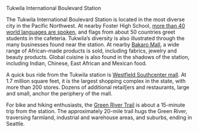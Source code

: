 <div class="stop-title">Tukwila International Boulevard Station</div>
 
The Tukwila International Boulevard Station is located in the most diverse city in the Pacific Northwest. At nearby Foster High School, [more than 40 world languages are spoken](http://www.seattletimes.com/education-lab/the-revival-of-foster-high-a-school-filled-with-refugees-makes-a-comeback/), and flags from about 50 countries greet students in the cafeteria. Tukwila’s diversity is also illustrated through the many businesses found near the station. At nearby [Bakaro Mall](https://www.youtube.com/watch?v=F-n4akU0XwQ), a wide range of African-made products is sold, including fabrics, jewelry and beauty products. Global cuisine is also found in the shadows of the station, including Indian, Chinese, East African and Mexican food.
 
A quick bus ride from the Tukwila station is [Westfield Southcenter mall](https://www.westfield.com/southcenter). At 1.7 million square feet, it is the largest shopping complex in the state, with more than 200 stores. Dozens of additional retail[ers and restaurants, large and small, anchor the periphery of the mall.
 
For bike and hiking enthusiasts, the [Green River Trail](http://www.kingcounty.gov/services/parks-recreation/parks/trails/regional-trails/popular-trails/green-river.aspx) is about a 15-minute trip from the station. The approximately 20-mile trail hugs the Green River, traversing farmland, industrial and warehouse areas, and suburbs, ending in Seattle. 
